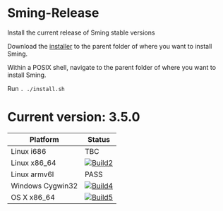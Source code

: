 # Sming-Release
Install the current release of Sming stable versions

Download the [installer](https://raw.githubusercontent.com/riban-bw/Sming-Release/master/install.sh) to the parent folder of where you want to install Sming.

Within a POSIX shell, navigate to the parent folder of where you want to install Sming.

Run `. ./install.sh`

# Current version: 3.5.0

| Platform                | Status                       |
|-------------------------|------------------------------|
| Linux i686              | TBC |
| Linux x86_64            | [![Build2][2-badge]][2-link] |
| Linux armv6l            | PASS |
| Windows Cygwin32        | [![Build4][4-badge]][4-link] |
| OS X x86_64             | [![Build5][5-badge]][5-link] |

[2-badge]: https://travis-matrix-badges.herokuapp.com/repos/riban-bw/Sming-Release/branches/master/1
[4-badge]: https://travis-ci.org/riban-bw/Sming-Release.svg?branch=master
[5-badge]: https://travis-matrix-badges.herokuapp.com/repos/riban-bw/Sming-Release/branches/master/2

[2-link]: https://travis-ci.org/riban-bw/Sming-Release
[5-link]: https://travis-ci.org/riban-bw/Sming-Release
[4-link]: https://travis-ci.org/riban-bw/Sming-Release

